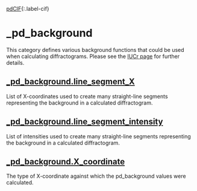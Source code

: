 [0]: #
[1]: https://www.iucr.org/resources/cif/dictionaries/browse/cif_core
[2]: https://www.iucr.org/resources/cif/dictionaries/browse/cif_pd

[pdCIF][2]{:.label-cif}

# \_pd_background

This category defines various background functions that could be used when calculating diffractograms. Please see the [IUCr page](https://www.iucr.org/resources/cif/dictionaries/browse/cif_pd) for further details.

## [\_pd_background.line_segment_X](https://www.iucr.org/resources/cif/dictionaries/browse/cif_pd)

List of X-coordinates used to create many straight-line segments representing the background in a calculated diffractogram.

## [\_pd_background.line_segment_intensity](https://www.iucr.org/resources/cif/dictionaries/browse/cif_pd)

List of intensities used to create many straight-line segments representing the background in a calculated diffractogram.

## [\_pd_background.X_coordinate](https://www.iucr.org/resources/cif/dictionaries/browse/cif_pd)

The type of X-coordinate against which the pd_background values were calculated.
